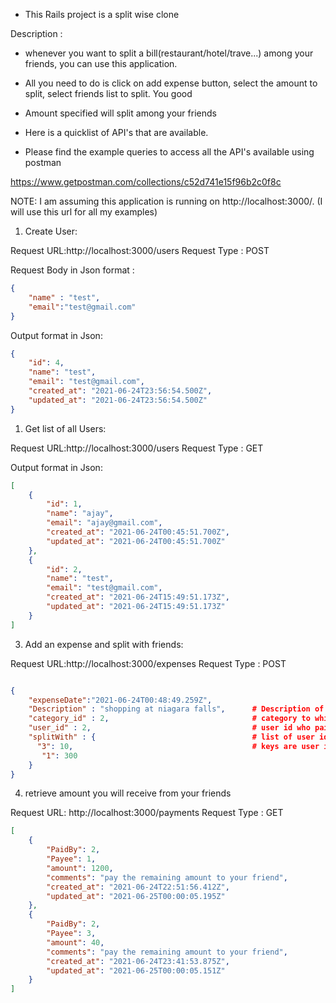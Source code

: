 - This Rails project is a split wise clone

Description :

- whenever you want to split a bill(restaurant/hotel/trave...) among your friends, you can use this application.
- All you need to do is click on add expense button, select the amount to split, select friends list to split. You good
- Amount specified will split among your friends



- Here is a quicklist of API's that are available.

- Please find the example queries to access all the API's available using postman

https://www.getpostman.com/collections/c52d741e15f96b2c0f8c

NOTE: I am assuming this application is running on http://localhost:3000/. (I will use this url for all my examples)

1. Create User:

Request URL:http://localhost:3000/users
Request Type : POST

Request Body in Json format : 

```JSON
{
    "name" : "test",
    "email":"test@gmail.com"
}
```

Output format in Json:

```JSON
{
    "id": 4,
    "name": "test",
    "email": "test@gmail.com",
    "created_at": "2021-06-24T23:56:54.500Z",
    "updated_at": "2021-06-24T23:56:54.500Z"
}
```

1. Get list of all Users:

Request URL:http://localhost:3000/users
Request Type : GET

Output format in Json:

```JSON
[
    {
        "id": 1,
        "name": "ajay",
        "email": "ajay@gmail.com",
        "created_at": "2021-06-24T00:45:51.700Z",
        "updated_at": "2021-06-24T00:45:51.700Z"
    },
    {
        "id": 2,
        "name": "test",
        "email": "test@gmail.com",
        "created_at": "2021-06-24T15:49:51.173Z",
        "updated_at": "2021-06-24T15:49:51.173Z"
    }
]
```

3. Add an expense and split with friends:

Request URL:http://localhost:3000/expenses
Request Type : POST

```JSON

{   
    "expenseDate":"2021-06-24T00:48:49.259Z",
    "Description" : "shopping at niagara falls",      # Description of the expense
    "category_id" : 2,                                # category to which it belongs to ( name to be displayed in frontend, its related id should be sent to backend)
    "user_id" : 2,                                    # user id who paid the bill  
    "splitWith" : {                                   # list of user id's along with amount to split to be sent as a hash
      "3": 10,                                        # keys are user id's, values are amount to be split
       "1": 300
    }
}
```
4. retrieve amount you will receive from your friends

Request URL: http://localhost:3000/payments
Request Type : GET

```JSON
[
    {
        "PaidBy": 2,
        "Payee": 1,
        "amount": 1200,
        "comments": "pay the remaining amount to your friend",
        "created_at": "2021-06-24T22:51:56.412Z",
        "updated_at": "2021-06-25T00:00:05.195Z"
    },
    {
        "PaidBy": 2,
        "Payee": 3,
        "amount": 40,
        "comments": "pay the remaining amount to your friend",
        "created_at": "2021-06-24T23:41:53.875Z",
        "updated_at": "2021-06-25T00:00:05.151Z"
    }
]
```
